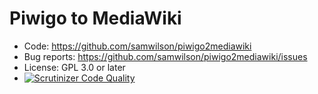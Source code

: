 Piwigo to MediaWiki
===================

* Code: https://github.com/samwilson/piwigo2mediawiki
* Bug reports: https://github.com/samwilson/piwigo2mediawiki/issues
* License: GPL 3.0 or later
* [![Scrutinizer Code Quality](https://scrutinizer-ci.com/g/samwilson/Piwigo2MediaWiki/badges/quality-score.png?b=master)](https://scrutinizer-ci.com/g/samwilson/Piwigo2MediaWiki/?branch=master)
